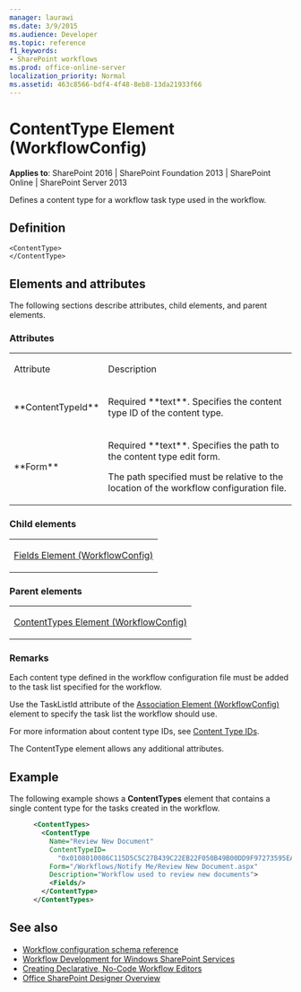 ```yaml
---
manager: laurawi
ms.date: 3/9/2015
ms.audience: Developer
ms.topic: reference
f1_keywords:
- SharePoint workflows
ms.prod: office-online-server
localization_priority: Normal
ms.assetid: 463c8566-bdf4-4f48-8eb8-13da21933f66
---
```


# ContentType Element (WorkflowConfig)

**Applies to**: SharePoint 2016 | SharePoint Foundation 2013 | SharePoint Online | SharePoint Server 2013

Defines a content type for a workflow task type used in the workflow.

## Definition

```
<ContentType>
</ContentType>
```

## Elements and attributes

The following sections describe attributes, child elements, and parent elements.

### Attributes

<table>
<colgroup>
<col width="20%" />
<col width="80%" />
</colgroup>
<tbody>
<tr class="odd">
<td align="left"><p>Attribute</p></td>
<td align="left"><p>Description</p></td>
</tr>
<tr class="even">
<td align="left"><p>**ContentTypeId**</p></td>
<td align="left"><p>Required **text**. Specifies the content type ID of the content type.</p></td>
</tr>
<tr class="odd">
<td align="left"><p>**Form**</p></td>
<td align="left"><p>Required **text**. Specifies the path to the content type edit form.</p>
<p>The path specified must be relative to the location of the workflow configuration file.</p></td>
</tr>
</tbody>
</table>

### Child elements

<table>
<colgroup>
<col width="100%" />
</colgroup>
<tbody>
<tr class="odd">
<td align="left"><p><span sdata="link"><a href="fields-element-workflowconfig.md">Fields Element (WorkflowConfig)</a></span></p></td>
</tr>
</tbody>
</table>

### Parent elements

<table>
<colgroup>
<col width="100%" />
</colgroup>
<tbody>
<tr class="odd">
<td align="left"><p><span sdata="link"><a href="contenttypes-element-workflowconfig.md">ContentTypes Element (WorkflowConfig)</a></span></p></td>
</tr>
</tbody>
</table>

### Remarks

Each content type defined in the workflow configuration file must be added to the task list specified for the workflow.

Use the TaskListId attribute of the [Association Element (WorkflowConfig)](association-element-workflowconfig.md) element to specify the task list the workflow should use.

For more information about content type IDs, see [Content Type IDs](http://msdn.microsoft.com/library/81fa8d81-c4f5-4750-8f70-811620fdffcf(Office.15).aspx).

The ContentType element allows any additional attributes.

## Example

The following example shows a **ContentTypes** element that contains a single content type for the tasks created in the workflow.

```XML
      <ContentTypes>
        <ContentType 
          Name="Review New Document" 
          ContentTypeID=
            "0x0108010086C115D5C5C27B439C22EB22F050B49B00DD9F97273595EA4BA32838A26054BF08" 
          Form="/Workflows/Notify Me/Review New Document.aspx" 
          Description="Workflow used to review new documents">
          <Fields/>
        </ContentType>
      </ContentTypes>
```

## See also

- [Workflow configuration schema reference](workflow-configuration-schema-reference.md)
- [Workflow Development for Windows SharePoint Services](https://msdn.microsoft.com/en-us/library/office/ms414613.aspx)
- [Creating Declarative, No-Code Workflow Editors](https://msdn.microsoft.com/en-us/library/office/bb417436.aspx)
- [Office SharePoint Designer Overview](https://msdn.microsoft.com/en-us/library/office/ms454098.aspx)








